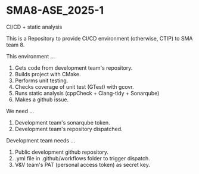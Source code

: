 # SMA8-ASE_2025-1
CI/CD + static analysis

This is a Repository to provide CI/CD environment (otherwise, CTIP) to SMA team 8.

This environment ...
1. Gets code from development team's repository.
2. Builds project with CMake.
3. Performs unit testing.
4. Checks coverage of unit test (GTest) with gcovr.
5. Runs static analysis (cppCheck + Clang-tidy + Sonarqube)
6. Makes a github issue.

We need ...
1. Development team's sonarqube token.
2. Development team's repository dispatched.

Development team needs ...
1. Public development github repository.
2. .yml file in .github/workflows folder to trigger dispatch.
3. V&V team's PAT (personal access token) as secret key.
